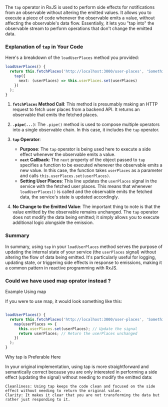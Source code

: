 The `tap` operator in RxJS is used to perform side effects for notifications from an observable without altering the emitted values. It allows you to execute a piece of code whenever the observable emits a value, without affecting the observable's data flow. Essentially, it lets you "tap into" the observable stream to perform operations that don't change the emitted data.

### Explanation of `tap` in Your Code

Here's a breakdown of the `loadUserPlaces` method you provided:

```typescript
loadUserPlaces() {
  return this.fetchPlaces('http://localhost:3000/user-places', 'Something went wrong fetching user favorite places').pipe(
    tap({
      next: (userPlaces) => this.userPlaces.set(userPlaces)
    })
  );
}
```

1. **`fetchPlaces` Method Call**: This method is presumably making an HTTP request to fetch user places from a backend API. It returns an observable that emits the fetched places.

2. **`.pipe(...)`**: The `.pipe()` method is used to compose multiple operators into a single observable chain. In this case, it includes the `tap` operator.

3. **`tap` Operator**:
   - **Purpose**: The `tap` operator is being used here to execute a side effect whenever the observable emits a value.
   - **`next` Callback**: The `next` property of the object passed to `tap` specifies a function to be executed whenever the observable emits a new value. In this case, the function takes `userPlaces` as a parameter and calls `this.userPlaces.set(userPlaces)`.
   - **Setting User Places**: This line updates the `userPlaces` signal in the service with the fetched user places. This means that whenever `loadUserPlaces()` is called and the observable emits the fetched data, the service's state is updated accordingly.

4. **No Change to the Emitted Value**: The important thing to note is that the value emitted by the observable remains unchanged. The `tap` operator does not modify the data being emitted; it simply allows you to execute additional logic alongside the emission.

### Summary

In summary, using `tap` in your `loadUserPlaces` method serves the purpose of updating the internal state of your service (the `userPlaces` signal) without altering the flow of data being emitted. It's particularly useful for logging, updating state, or triggering side effects in response to emissions, making it a common pattern in reactive programming with RxJS.




### Could we have used map oprator instead ?

Example Using map

If you were to use map, it would look something like this:

```typescript

loadUserPlaces() {
  return this.fetchPlaces('http://localhost:3000/user-places', 'Something went wrong fetching user favorite places').pipe(
    map(userPlaces => {
      this.userPlaces.set(userPlaces); // Update the signal
      return userPlaces; // Return the userPlaces unchanged
    })
  );
}
```


Why tap is Preferable Here

In your original implementation, using tap is more straightforward and semantically correct because you are only interested in performing a side effect (updating the signal) without needing to modify the emitted data:

    Cleanliness: Using tap keeps the code clean and focused on the side effect without needing to return the original value.
    Clarity: It makes it clear that you are not transforming the data but rather just responding to it.
